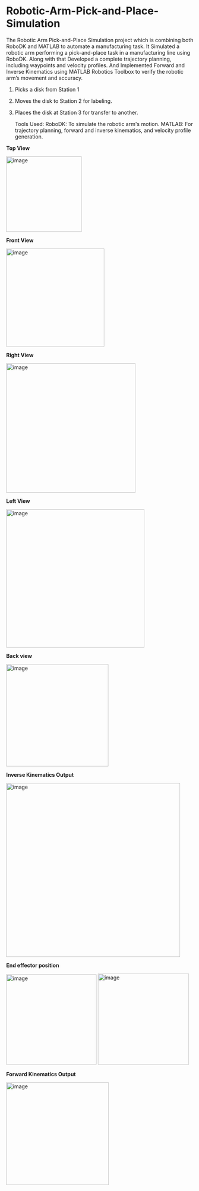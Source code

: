 # Robotic-Arm-Pick-and-Place-Simulation

The Robotic Arm Pick-and-Place Simulation project which is combining both RoboDK and MATLAB to automate a manufacturing task. It Simulated a robotic arm performing a pick-and-place task in a manufacturing line using RoboDK. Along with that Developed a complete trajectory planning, including waypoints and velocity profiles. And Implemented Forward and Inverse Kinematics using MATLAB Robotics Toolbox to verify the robotic arm’s movement and accuracy.

1. Picks a disk from Station 1
2. Moves the disk to Station 2 for labeling.
3. Places the disk at Station 3 for transfer to another.
  
   Tools Used:
   RoboDK: To simulate the robotic arm's motion.
   MATLAB: For trajectory planning, forward and inverse kinematics, and velocity profile generation.

 **Top View**
 
<img width="203" alt="image" src="https://github.com/user-attachments/assets/41cca158-1791-4987-8343-4d50e301d3a9">

**Front View**

<img width="264" alt="image" src="https://github.com/user-attachments/assets/546d33fa-3a26-4665-b540-0df1b754bb04">


**Right View**

 <img width="348" alt="image" src="https://github.com/user-attachments/assets/ceea311a-80a4-40b7-81d0-393f1e0e85db">


**Left View**

 <img width="372" alt="image" src="https://github.com/user-attachments/assets/ebf38565-67be-4304-a097-f911134e3efc">


**Back view**

<img width="275" alt="image" src="https://github.com/user-attachments/assets/c68d0a0d-d611-459a-a021-c3eb96b7b52b">

**Inverse Kinematics Output**

<img width="468" alt="image" src="https://github.com/user-attachments/assets/abd93cb0-5d54-4e1b-ac2d-877ba1ce3cef">

**End effector position**

<img width="243" alt="image" src="https://github.com/user-attachments/assets/d013871f-9f5b-48a0-94d3-98785b7f360c">


<img width="245" alt="image" src="https://github.com/user-attachments/assets/9f72cacf-a8ad-4e1f-8b1a-2efc1c676357">


**Forward Kinematics Output**

<img width="276" alt="image" src="https://github.com/user-attachments/assets/e41b6d40-f387-4eda-a3b0-deefccf30f76">

 
